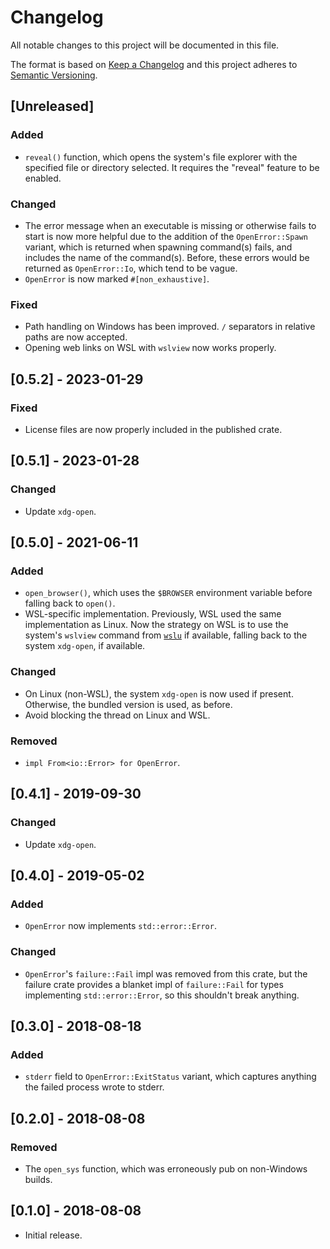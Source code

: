 # Changelog

All notable changes to this project will be documented in this file.

The format is based on [Keep a Changelog](http://keepachangelog.com/en/1.0.0/) and this project adheres to [Semantic Versioning](http://semver.org/spec/v2.0.0.html).

## [Unreleased]

### Added

- `reveal()` function, which opens the system's file explorer with the specified file or directory selected. It requires the "reveal" feature to be enabled.

### Changed

- The error message when an executable is missing or otherwise fails to start is now more helpful due to the addition of the `OpenError::Spawn` variant, which is returned when spawning command(s) fails, and includes the name of the command(s). Before, these errors would be returned as `OpenError::Io`, which tend to be vague.
- `OpenError` is now marked `#[non_exhaustive]`.

### Fixed

- Path handling on Windows has been improved. `/` separators in relative paths are now accepted.
- Opening web links on WSL with `wslview` now works properly.

## [0.5.2] - 2023-01-29

### Fixed

- License files are now properly included in the published crate.

## [0.5.1] - 2023-01-28

### Changed

- Update `xdg-open`.

## [0.5.0] - 2021-06-11

### Added

- `open_browser()`, which uses the `$BROWSER` environment variable before falling back to `open()`.
- WSL-specific implementation. Previously, WSL used the same implementation as Linux. Now the strategy on WSL is to use the system's `wslview` command from [`wslu`](https://github.com/wslutilities/wslu) if available, falling back to the system `xdg-open`, if available.

### Changed

- On Linux (non-WSL), the system `xdg-open` is now used if present. Otherwise, the bundled version is used, as before.
- Avoid blocking the thread on Linux and WSL.

### Removed

- `impl From<io::Error> for OpenError`.

## [0.4.1] - 2019-09-30

### Changed

- Update `xdg-open`.

## [0.4.0] - 2019-05-02

### Added

- `OpenError` now implements `std::error::Error`.

### Changed

- `OpenError`'s `failure::Fail` impl was removed from this crate, but the failure crate provides a blanket impl of `failure::Fail` for types implementing `std::error::Error`, so this shouldn't break anything.

## [0.3.0] - 2018-08-18

### Added

- `stderr` field to `OpenError::ExitStatus` variant, which captures anything the failed process wrote to stderr.

## [0.2.0] - 2018-08-08

### Removed

- The `open_sys` function, which was erroneously pub on non-Windows builds.

## [0.1.0] - 2018-08-08

- Initial release.

